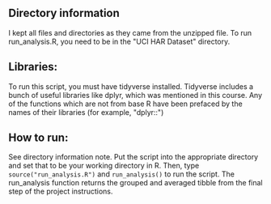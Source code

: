 ## Directory information
I kept all files and directories as they came from the unzipped file. To run run_analysis.R, you need to be in the "UCI HAR Dataset" directory.

## Libraries:
To run this script, you must have tidyverse installed. Tidyverse includes a bunch of useful libraries like dplyr, which was mentioned in this course. Any of the functions which are not from base R have been prefaced by the names of their libraries (for example, "dplyr::")

## How to run:
See directory information note. Put the script into the appropriate directory and set that to be your working directory in R. Then, type `source("run_analysis.R")` and `run_analysis()` to run the script. The run_analysis function returns the grouped and averaged tibble from the final step of the project instructions.
